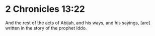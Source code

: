 # 2 Chronicles 13:22

And the rest of the acts of Abijah, and his ways, and his sayings, [are] written in the story of the prophet Iddo.